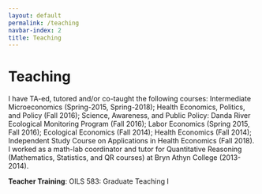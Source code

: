 ```yaml
---
layout: default
permalink: /teaching
navbar-index: 2
title: Teaching
---
```


Teaching
========

I have TA-ed, tutored and/or co-taught the following courses: Intermediate Microeconomics (Spring-2015, Spring-2018); Health Economics, Politics, and Policy (Fall 2016); Science, Awareness, and Public Policy: Danda River Ecological Monitoring Program (Fall 2016); Labor Economics (Spring 2015, Fall 2016); Ecological Economics (Fall 2014); Health Economics (Fall 2014); Independent Study Course on Applications in Health Economics (Fall 2018).
I worked as a math-lab coordinator and tutor for Quantitative Reasoning (Mathematics, Statistics, and QR courses) at Bryn Athyn College (2013-2014).

**Teacher Training**:
OILS 583: Graduate Teaching I
